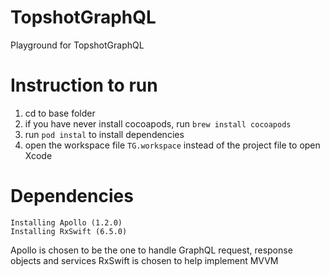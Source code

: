 # TopshotGraphQL
Playground for TopshotGraphQL

# Instruction to run
1. cd to base folder
2. if you have never install cocoapods, run `brew install cocoapods`
3. run `pod instal` to install dependencies 
4. open the workspace file `TG.workspace` instead of the project file to open Xcode

# Dependencies
```
Installing Apollo (1.2.0)
Installing RxSwift (6.5.0)
```
Apollo is chosen to be the one to handle GraphQL request, response objects and services 
RxSwift is chosen to help implement MVVM 
